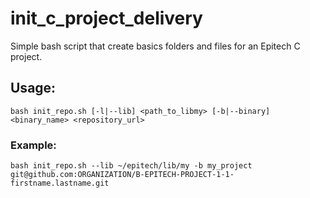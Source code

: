 # init_c_project_delivery
Simple bash script that create basics folders and files for an Epitech C project.

## Usage:
`bash init_repo.sh [-l|--lib] <path_to_libmy> [-b|--binary] <binary_name> <repository_url>`


### Example:
`bash init_repo.sh --lib ~/epitech/lib/my -b my_project git@github.com:ORGANIZATION/B-EPITECH-PROJECT-1-1-firstname.lastname.git`
